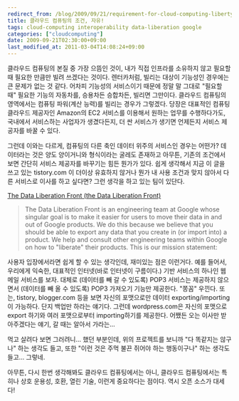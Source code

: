```yaml
---
redirect_from: /blog/2009/09/21/requirement-for-cloud-computing-liberty/
title: 클라우드 컴퓨팅의 조건, 자유!
tags: cloud-computing interoperability data-liberation google
categories: ["cloudcomputing"]
date: 2009-09-21T02:30:00+09:00
last_modified_at: 2011-03-04T14:08:24+09:00
---
```

클라우드 컴퓨팅의 본질 중 가장 으뜸인 것이, 내가 직접 인프라를 소유하지 않고
필요할 때 필요한 만큼만 빌려 쓰겠다는 것이다. 렌터카처럼, 빌리는 대상이
기능성인 경우에는 큰 문제가 없는 것 같다. 어차피 기능성의 서비스이기 때문에
정말 말 그대로 "필요할 때" 필요한 기능의 자동차를, 승용차든 승합차든, 빌리면
그만이다.
클라우드 컴퓨팅의 영역에서는 컴퓨팅 파워(계산 능력)를 빌리는 경우가 그렇겠다.
당장은 대표적인 컴퓨팅 클라우드 제공자인 Amazon의 EC2 서비스를 이용해서
원하는 업무를 수행하다가도, 국내에서 서비스하는 사업자가 생겼다든지, 더 싼
서비스가 생기면 언제든지 서비스 제공자를 바꿀 수 있다.

그런데 이와는 다르게, 컴퓨팅의 다른 축인 데이터 위주의 서비스인 경우는
어떤가? 데이터라는 것은 양도 양이거니와 형식이라는 굴레도 존재하고 아무튼,
기존의 조건에서 보면 간단히 서비스 제공자를 바꾸기는 힘든 뭔가가 있다.
쉽게 생각해서 지금 이 글을 쓰고 있는 tistory.com 이 더이상 유효하지 않거나
뭔가 내 사용 조건과 맞지 않아서 다른 서비스로 이사를 하고 싶다면? 그런 생각을
하고 있는 팀이 있단다.

[The Data Liberation Front (the Data Liberation Front)](http://www.dataliberation.org/)

> The Data Liberation Front is an engineering team at Google whose singular goal is to make it easier for users to move their data in and out of Google products. We do this because we believe that you should be able to export any data that you create in (or import into) a product. We help and consult other engineering teams within Google on how to "liberate" their products. This is our mission statement:

사용자 입장에서라면 쉽게 할 수 있는 생각인데, 재미있는 점은 이런거다. 예를
들어서, 우리에게 익숙한, 대표적인 인터넷(바로 인터넷이 구름이다.) 기반
서비스의 하나인 웹메일 서비스를 보자. 대체로 (데이터를 빼 갈 수 있도록)
POP3 서비스는 제공하지 않으면서 (데이터를 빼 올 수 있도록) POP3 가져오기
기능만 제공한다. "쫑꼼" 우낀다. 또는, tistory, blogger.com 등을 보면 자신의
포맷으로만 데이터 exporting/importing이 가능하다. 단지 백업만 하라는 얘기다.
그런데 wordpress.com은 자신의 포맷으로 export 하기와 여러 포맷으로부터
importing하기를 제공한다. 어쨌든 오는 이사만 받아주겠다는 얘기, 갈 때는
알아서 가라는...

먹고 살려다 보면 그러려니... 했던 부분인데, 위의 프로젝트를 보니까 "다
똑같지는 않구나" 하는 생각도 들고, 또한 "이런 것은 주먹 불끈 쥐어야 하는
행동이구나" 하는 생각도 들고... 그렇네.

아무튼, 다시 한번 생각해봐도 클라우드 컴퓨팅에서는 아니, 클라우드
컴퓨팅에서는 특히나 상호 운용성, 호환, 열린 기술, 이런게 중요하다는 점이다.
역시 오픈 소스가 대세다!

